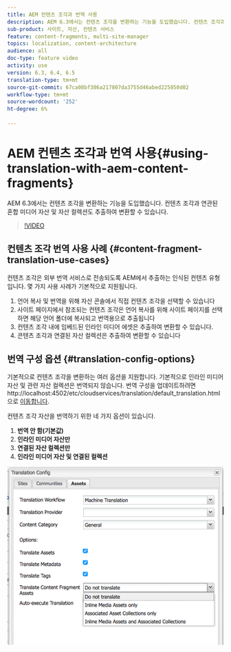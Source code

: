 ```yaml
---
title: AEM 컨텐츠 조각과 번역 사용
description: AEM 6.3에서는 컨텐츠 조각을 변환하는 기능을 도입했습니다. 컨텐츠 조각과 연관된 혼합 미디어 자산 및 자산 컬렉션도 추출하여 변환할 수 있습니다.
sub-product: 사이트, 자산, 컨텐츠 서비스
feature: content-fragments, multi-site-manager
topics: localization, content-architecture
audience: all
doc-type: feature video
activity: use
version: 6.3, 6.4, 6.5
translation-type: tm+mt
source-git-commit: 67ca08bf386a217807da3755d46abed225050d02
workflow-type: tm+mt
source-wordcount: '252'
ht-degree: 6%

---
```



# AEM 컨텐츠 조각과 번역 사용{#using-translation-with-aem-content-fragments}

AEM 6.3에서는 컨텐츠 조각을 변환하는 기능을 도입했습니다. 컨텐츠 조각과 연관된 혼합 미디어 자산 및 자산 컬렉션도 추출하여 변환할 수 있습니다.

>[!VIDEO](https://video.tv.adobe.com/v/18131/?quality=9&learn=on)

## 컨텐츠 조각 번역 사용 사례 {#content-fragment-translation-use-cases}

컨텐츠 조각은 외부 번역 서비스로 전송되도록 AEM에서 추출하는 인식된 컨텐츠 유형입니다. 몇 가지 사용 사례가 기본적으로 지원됩니다.

1. 언어 복사 및 번역을 위해 자산 콘솔에서 직접 컨텐츠 조각을 선택할 수 있습니다
2. 사이트 페이지에서 참조되는 컨텐츠 조각은 언어 복사를 위해 사이트 페이지를 선택하면 해당 언어 폴더에 복사되고 번역용으로 추출됩니다
3. 컨텐츠 조각 내에 임베드된 인라인 미디어 에셋은 추출하여 변환할 수 있습니다.
4. 콘텐츠 조각과 연결된 자산 컬렉션은 추출하여 변환할 수 있습니다

## 번역 구성 옵션 {#translation-config-options}

기본적으로 컨텐츠 조각을 변환하는 여러 옵션을 지원합니다. 기본적으로 인라인 미디어 자산 및 관련 자산 컬렉션은 번역되지 않습니다. 번역 구성을 업데이트하려면 http://localhost:4502/etc/cloudservices/translation/default_translation.html으로 [이동합니다](http://localhost:4502/etc/cloudservices/translation/default_translation.html).

컨텐츠 조각 자산을 번역하기 위한 네 가지 옵션이 있습니다.

1. **번역 안 함(기본값)**
2. **인라인 미디어 자산만**
3. **연결된 자산 컬렉션만**
4. **인라인 미디어 자산 및 연결된 컬렉션**

![번역 구성](assets/classic-ui-dialog.png)
